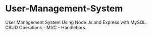 # User-Management-System
User Management System Using Node Js and Express with MySQL.  
CRUD Operations - MVC - Handlebars.  
